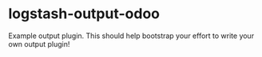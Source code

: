 # logstash-output-odoo
Example output plugin. This should help bootstrap your effort to write your own output plugin!
